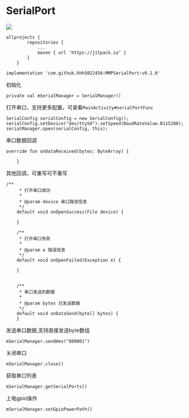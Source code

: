 # SerialPort

[![](https://www.jitpack.io/v/hhh5022456/MMPSerialPort.svg)](https://www.jitpack.io/#hhh5022456/MMPSerialPort)
```
allprojects {
		repositories {
			...
			maven { url 'https://jitpack.io' }
		}
	}

implementation 'com.github.hhh5022456:MMPSerialPort:v0.1.0'

```


初始化
```
private val mSerialManager = SerialManager()
```
打开串口，支持更多配置，可查看`MainActivity#serialPortFunc`
```
SerialConfig serialConfig = new SerialConfig();
serialConfig.setDevice("dev/ttyS0").setSpeed(BaudRateValue.B115200);
serialManager.open(serialConfig, this);
```
串口数据回调

```
override fun onDataReceived(bytes: ByteArray) {

    }
```


其他回调，可重写可不重写
```
/**
     * 打开串口成功
     *
     * @param device 串口路径信息
     */
    default void onOpenSuccess(File device) {

    }

    /**
     * 打开串口失败
     *
     * @param e 错误信息
     */
    default void onOpenFailed(Exception e) {

    }


    /**
     * 串口发送的数据
     *
     * @param bytes 已发送数据
     */
    default void onDataSend(byte[] bytes) {
    }
```

发送串口数据,支持直接发送byte数组

```
mSerialManager.sendHex("000001")
```

关闭串口

```
mSerialManager.close()
```
获取串口列表
```
mSerialManager.getSerialPorts()
```

上电gpio操作
```
mSerialManager.setGpioPowerPath()
```

